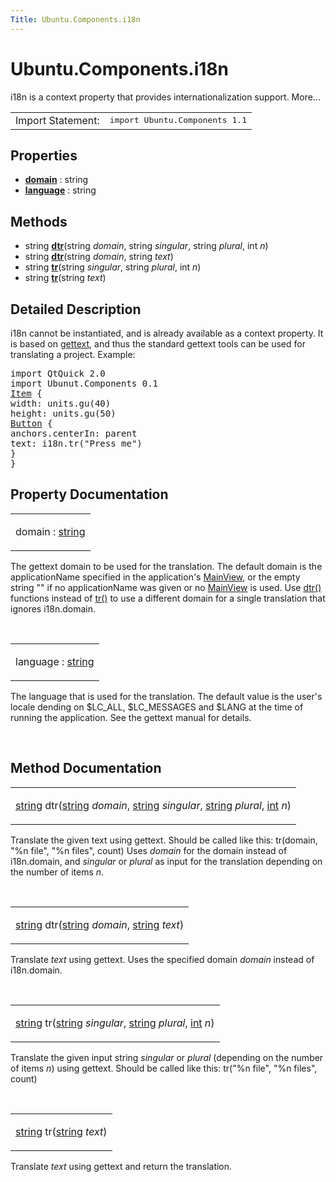 ```yaml
---
Title: Ubuntu.Components.i18n
---
```


# Ubuntu.Components.i18n

<span class="subtitle"></span>
<!-- $$$i18n-brief -->
<p>i18n is a context property that provides internationalization support. More...</p>
<!-- @@@i18n -->
<table class="alignedsummary">
<tr><td class="memItemLeft rightAlign topAlign"> Import Statement:</td><td class="memItemRight bottomAlign"> </b><tt>import Ubuntu.Components 1.1</tt></td></tr></table><ul>
</ul>
<h2>Properties</h2>
<ul>
<li class="fn"><b><b><a href="#domain-prop">domain</a></b></b> : string</li>
<li class="fn"><b><b><a href="#language-prop">language</a></b></b> : string</li>
</ul>
<h2>Methods</h2>
<ul>
<li class="fn">string <b><b><a href="#dtr-method-2">dtr</a></b></b>(string <i>domain</i>, string <i>singular</i>, string <i>plural</i>, int <i>n</i>)</li>
<li class="fn">string <b><b><a href="#dtr-method">dtr</a></b></b>(string <i>domain</i>, string <i>text</i>)</li>
<li class="fn">string <b><b><a href="#tr-method-2">tr</a></b></b>(string <i>singular</i>, string <i>plural</i>, int <i>n</i>)</li>
<li class="fn">string <b><b><a href="#tr-method">tr</a></b></b>(string <i>text</i>)</li>
</ul>
<!-- $$$i18n-description -->
<h2>Detailed Description</h2>
<p>i18n cannot be instantiated, and is already available as a context property. It is based on <a href="https://www.gnu.org/software/gettext/">gettext</a>, and thus the standard gettext tools can be used for translating a project. Example:</p>
<pre class="qml">import QtQuick 2.0
import Ubunut.Components 0.1
<span class="type"><a href="QtQuick.Item.md">Item</a></span> {
<span class="name">width</span>: <span class="name">units</span>.<span class="name">gu</span>(<span class="number">40</span>)
<span class="name">height</span>: <span class="name">units</span>.<span class="name">gu</span>(<span class="number">50</span>)
<span class="type"><a href="Ubuntu.Components.Button.md">Button</a></span> {
<span class="name">anchors</span>.centerIn: <span class="name">parent</span>
<span class="name">text</span>: <span class="name">i18n</span>.<span class="name">tr</span>(<span class="string">&quot;Press me&quot;</span>)
}
}</pre>
<!-- @@@i18n -->
<h2>Property Documentation</h2>
<!-- $$$domain -->
<table class="qmlname"><tr valign="top"><td class="tblQmlPropNode"><p><span class="name">domain</span> : <span class="type"><a href="http://qt-project.org/doc/qt-5.3/qml-string.html">string</a></span></p></td></tr></table><p>The gettext domain to be used for the translation. The default domain is the applicationName specified in the application's <a href="Ubuntu.Components.MainView.md">MainView</a>, or the empty string &quot;&quot; if no applicationName was given or no <a href="Ubuntu.Components.MainView.md">MainView</a> is used. Use <a href="#dtr-method">dtr()</a> functions instead of <a href="#tr-method">tr()</a> to use a different domain for a single translation that ignores i18n.domain.</p>
<!-- @@@domain -->
<br/>
<!-- $$$language -->
<table class="qmlname"><tr valign="top"><td class="tblQmlPropNode"><p><span class="name">language</span> : <span class="type"><a href="http://qt-project.org/doc/qt-5.3/qml-string.html">string</a></span></p></td></tr></table><p>The language that is used for the translation. The default value is the user's locale dending on $LC_ALL, $LC_MESSAGES and $LANG at the time of running the application. See the gettext manual for details.</p>
<!-- @@@language -->
<br/>
<h2>Method Documentation</h2>
<!-- $$$dtr -->
<table class="qmlname"><tr valign="top"><td class="tblQmlFuncNode"><p><span class="type"><a href="http://qt-project.org/doc/qt-5.3/qml-string.html">string</a></span> <span class="name">dtr</span>(<span class="type"><a href="http://qt-project.org/doc/qt-5.3/qml-string.html">string</a></span><i> domain</i>, <span class="type"><a href="http://qt-project.org/doc/qt-5.3/qml-string.html">string</a></span><i> singular</i>, <span class="type"><a href="http://qt-project.org/doc/qt-5.3/qml-string.html">string</a></span><i> plural</i>, <span class="type"><a href="http://qt-project.org/doc/qt-5.3/qml-int.html">int</a></span><i> n</i>)</p></td></tr></table><p>Translate the given text using gettext. Should be called like this: tr(domain, &quot;%n file&quot;, &quot;%n files&quot;, count) Uses <i>domain</i> for the domain instead of i18n.domain, and <i>singular</i> or <i>plural</i> as input for the translation depending on the number of items <i>n</i>.</p>
<!-- @@@dtr -->
<br/>
<!-- $$$dtr -->
<table class="qmlname"><tr valign="top"><td class="tblQmlFuncNode"><p><span class="type"><a href="http://qt-project.org/doc/qt-5.3/qml-string.html">string</a></span> <span class="name">dtr</span>(<span class="type"><a href="http://qt-project.org/doc/qt-5.3/qml-string.html">string</a></span><i> domain</i>, <span class="type"><a href="http://qt-project.org/doc/qt-5.3/qml-string.html">string</a></span><i> text</i>)</p></td></tr></table><p>Translate <i>text</i> using gettext. Uses the specified domain <i>domain</i> instead of i18n.domain.</p>
<!-- @@@dtr -->
<br/>
<!-- $$$tr -->
<table class="qmlname"><tr valign="top"><td class="tblQmlFuncNode"><p><span class="type"><a href="http://qt-project.org/doc/qt-5.3/qml-string.html">string</a></span> <span class="name">tr</span>(<span class="type"><a href="http://qt-project.org/doc/qt-5.3/qml-string.html">string</a></span><i> singular</i>, <span class="type"><a href="http://qt-project.org/doc/qt-5.3/qml-string.html">string</a></span><i> plural</i>, <span class="type"><a href="http://qt-project.org/doc/qt-5.3/qml-int.html">int</a></span><i> n</i>)</p></td></tr></table><p>Translate the given input string <i>singular</i> or <i>plural</i> (depending on the number of items <i>n</i>) using gettext. Should be called like this: tr(&quot;%n file&quot;, &quot;%n files&quot;, count)</p>
<!-- @@@tr -->
<br/>
<!-- $$$tr -->
<table class="qmlname"><tr valign="top"><td class="tblQmlFuncNode"><p><span class="type"><a href="http://qt-project.org/doc/qt-5.3/qml-string.html">string</a></span> <span class="name">tr</span>(<span class="type"><a href="http://qt-project.org/doc/qt-5.3/qml-string.html">string</a></span><i> text</i>)</p></td></tr></table><p>Translate <i>text</i> using gettext and return the translation.</p>
<!-- @@@tr -->
<br/>
